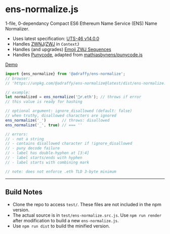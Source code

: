 # ens-normalize.js
1-file, 0-dependancy Compact ES6 Ethereum Name Service (ENS) Name Normalizer.

* Uses latest specification: [UTS-46 v14.0.0](https://unicode.org/reports/tr46/)
* Handles [ZWNJ](https://datatracker.ietf.org/doc/html/rfc5892#appendix-A.2)/[ZWJ](https://datatracker.ietf.org/doc/html/rfc5892#appendix-A.2) in `ContextJ`
* Handles (and upgrades) [Emoji ZWJ Sequences](https://unicode.org/emoji/charts/emoji-zwj-sequences.html)
* Handles [Punycode](https://datatracker.ietf.org/doc/html/rfc3492), adapted from [mathiasbynens/punycode.js](https://github.com/mathiasbynens/punycode.js)

[Demo](https://raffy.antistupid.com/eth/ens-resolver.html)

```Javascript
import {ens_normalize} from '@adraffy/ens-normalize';
// browser: 
// 'https://unpkg.com/@adraffy/ens-normalize@latest/dist/ens-normalize.min.js'

// example:
let normalized = ens_normalize('🚴‍♂️.eth'); // throws if error
// this value is ready for hashing

// optional argument: ignore_disallowed (default: false)
// when truthy, disallowed characters are ignored 
ens_normalize('_')       // throws: disallowed
ens_normalize('_', true) // === ''

// errors:
// - not a string
// - contains disallowed character if !ignore_disallowed
// - puny decode failure
// - label has double-hyphen at [3:4]
// - label starts/ends with hyphen
// - label starts with combining mark

// note: does not enforce .eth TLD 3-byte minimum
```

---

## Build Notes

* Clone the repo to access `test/`.  These files are not included in the npm version.
* The actual source is in `test/ens-normalize.src.js`.  Use `npm run render` after modification to build a new `ens-normalize.js`.  
* Use `npm run dist` to build the minified version.
